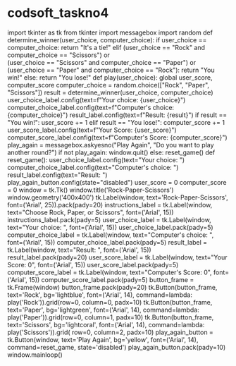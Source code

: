 # codsoft_taskno4
import tkinter as tk
from tkinter import messagebox
import random
def determine_winner(user_choice, computer_choice):
    if user_choice == computer_choice:
        return "It's a tie!"
    elif (user_choice == "Rock" and computer_choice == "Scissors") or \
            (user_choice == "Scissors" and computer_choice == "Paper") or \
            (user_choice == "Paper" and computer_choice == "Rock"):
        return "You win!"
    else:
        return "You lose!"
def play(user_choice):
    global user_score, computer_score
    computer_choice = random.choice(["Rock", "Paper", "Scissors"])
    result = determine_winner(user_choice, computer_choice)
    user_choice_label.config(text=f"Your choice: {user_choice}")
    computer_choice_label.config(text=f"Computer's choice: {computer_choice}")
    result_label.config(text=f"Result: {result}")
    if result == "You win!":
        user_score += 1
    elif result == "You lose!":
        computer_score += 1
    user_score_label.config(text=f"Your Score: {user_score}")
    computer_score_label.config(text=f"Computer's Score: {computer_score}")
    play_again = messagebox.askyesno("Play Again", "Do you want to play another round?")
    if not play_again:
        window.quit()
    else:
        reset_game()
def reset_game():
    user_choice_label.config(text="Your choice: ")
    computer_choice_label.config(text="Computer's choice: ")
    result_label.config(text="Result: ")
    play_again_button.config(state="disabled")
user_score = 0
computer_score = 0
window = tk.Tk()
window.title('Rock-Paper-Scissors')
window.geometry('400x400')
tk.Label(window, text='Rock-Paper-Scissors', font=('Arial', 25)).pack(pady=20)
instructions_label = tk.Label(window, text="Choose Rock, Paper, or Scissors", font=('Arial', 15))
instructions_label.pack(pady=5)
user_choice_label = tk.Label(window, text="Your choice: ", font=('Arial', 15))
user_choice_label.pack(pady=5)
computer_choice_label = tk.Label(window, text="Computer's choice: ", font=('Arial', 15))
computer_choice_label.pack(pady=5)
result_label = tk.Label(window, text="Result: ", font=('Arial', 15))
result_label.pack(pady=20)
user_score_label = tk.Label(window, text="Your Score: 0", font=('Arial', 15))
user_score_label.pack(pady=5)
computer_score_label = tk.Label(window, text="Computer's Score: 0", font=('Arial', 15))
computer_score_label.pack(pady=5)
button_frame = tk.Frame(window)
button_frame.pack(pady=20)
tk.Button(button_frame, text='Rock', bg='lightblue', font=('Arial', 14), command=lambda: play('Rock')).grid(row=0,
                                                                                                            column=0,
                                                                                                            padx=10)
tk.Button(button_frame, text='Paper', bg='lightgreen', font=('Arial', 14), command=lambda: play('Paper')).grid(row=0,
                                                                                                               column=1,
                                                                                                               padx=10)
tk.Button(button_frame, text='Scissors', bg='lightcoral', font=('Arial', 14), command=lambda: play('Scissors')).grid(
    row=0, column=2, padx=10)
play_again_button = tk.Button(window, text='Play Again', bg='yellow', font=('Arial', 14), command=reset_game,
                              state='disabled')
play_again_button.pack(pady=10)
window.mainloop()
